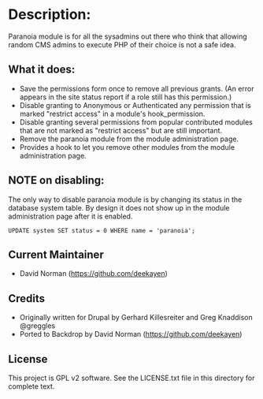 Description:
===========

Paranoia module is for all the sysadmins out there who think that
allowing random CMS admins to execute PHP of their choice is not
a safe idea.

What it does:
-------------

- Save the permissions form once to remove all previous grants.
  (An error appears in the site status report if a role still has this
  permission.)
- Disable granting to Anonymous or Authenticated any permission that is
  marked "restrict access" in a module's hook_permission.
- Disable granting several permissions from popular contributed modules
  that are not marked as "restrict access" but are still important.
- Remove the paranoia module from the module administration page.
- Provides a hook to let you remove other modules from the module
  administration page.

NOTE on disabling:
------------------

The only way to disable paranoia module is by changing its status in the
database system table.  By design it does not show up in the module
administration page after it is enabled.

`UPDATE system SET status = 0 WHERE name = 'paranoia';`

Current Maintainer
------------------

- David Norman (https://github.com/deekayen)

Credits
-------

- Originally written for Drupal by Gerhard Killesreiter and
  Greg Knaddison @greggles
- Ported to Backdrop by David Norman (https://github.com/deekayen)

License
-------

This project is GPL v2 software. See the LICENSE.txt file in this directory for
complete text.
